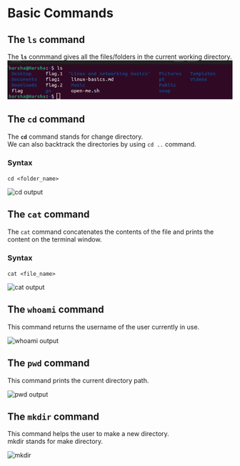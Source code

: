 # Basic Commands

## The `ls` command

The **`ls`** conmmand gives all the files/folders in the current working directory.
![ls output](images/ls.png)

## The `cd` command

The **`cd`** command stands for change directory.  
We can also backtrack the directories by using `cd ..` command.

### Syntax

```cd <folder_name>```

![cd output](images/cd.png)

## The `cat` command

The `cat` command concatenates the contents of the file and prints the content on the terminal window.

### Syntax

``` cat <file_name> ```

![cat output](images/cat.png)

## The `whoami` command

This command returns the username of the user currently in use.

![whoami output](images/whoami.png)

## The `pwd` command

This command prints the current directory path.

![pwd output](images/pwd.png)

## The `mkdir` command

This command helps the user to make a new directory.  
mkdir stands for make directory.

![mkdir](images/mkdir.png)